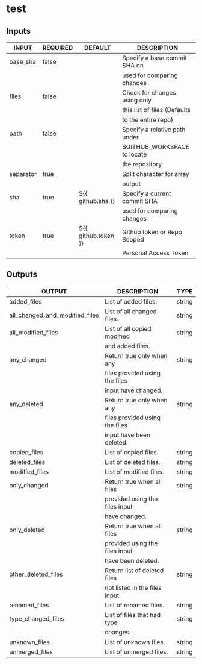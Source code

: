 # test

## Inputs

<!-- AUTO-DOC-INPUT:START - Do not remove or modify this section -->

|   INPUT   | REQUIRED |       DEFAULT       |          DESCRIPTION           |
|-----------|----------|---------------------|--------------------------------|
| base_sha  | false    |                     | Specify a base commit SHA on   |
|           |          |                     | used for comparing changes     |
| files     | false    |                     | Check for changes using only   |
|           |          |                     | this list of files (Defaults   |
|           |          |                     | to the entire repo)            |
| path      | false    |                     | Specify a relative path under  |
|           |          |                     | $GITHUB_WORKSPACE to locate    |
|           |          |                     | the repository                 |
| separator | true     |                     | Split character for array      |
|           |          |                     | output                         |
| sha       | true     | ${{ github.sha }}   | Specify a current commit SHA   |
|           |          |                     | used for comparing changes     |
| token     | true     | ${{ github.token }} | Github token or Repo Scoped    |
|           |          |                     | Personal Access Token          |

<!-- AUTO-DOC-INPUT:END -->

## Outputs

<!-- AUTO-DOC-OUTPUT:START - Do not remove or modify this section -->

|             OUTPUT             |          DESCRIPTION           |  TYPE  |
|--------------------------------|--------------------------------|--------|
| added_files                    | List of added files.           | string |
| all_changed_and_modified_files | List of all changed files.     | string |
| all_modified_files             | List of all copied modified    | string |
|                                | and added files.               |        |
| any_changed                    | Return true only when any      | string |
|                                | files provided using the files |        |
|                                | input have changed.            |        |
| any_deleted                    | Return true only when any      | string |
|                                | files provided using the files |        |
|                                | input have been deleted.       |        |
| copied_files                   | List of copied files.          | string |
| deleted_files                  | List of deleted files.         | string |
| modified_files                 | List of modified files.        | string |
| only_changed                   | Return true when all files     | string |
|                                | provided using the files input |        |
|                                | have changed.                  |        |
| only_deleted                   | Return true when all files     | string |
|                                | provided using the files input |        |
|                                | have been deleted.             |        |
| other_deleted_files            | Return list of deleted files   | string |
|                                | not listed in the files input. |        |
| renamed_files                  | List of renamed files.         | string |
| type_changed_files             | List of files that had type    | string |
|                                | changes.                       |        |
| unknown_files                  | List of unknown files.         | string |
| unmerged_files                 | List of unmerged files.        | string |

<!-- AUTO-DOC-OUTPUT:END -->
